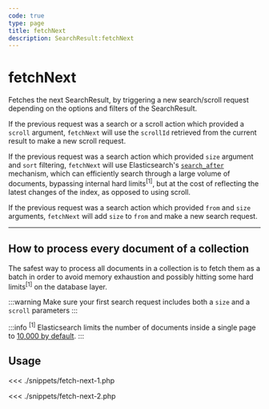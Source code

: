 ```yaml
---
code: true
type: page
title: fetchNext
description: SearchResult:fetchNext
---
```


# fetchNext

Fetches the next SearchResult, by triggering a new search/scroll request depending on the options and filters of the SearchResult.

If the previous request was a search or a scroll action which provided a `scroll` argument,
`fetchNext` will use the `scrollId` retrieved from the current result to make a new scroll request.

If the previous request was a search action which provided `size` argument and `sort` filtering,
`fetchNext` will use Elasticsearch's [`search_after`](https://www.elastic.co/guide/en/elasticsearch/reference/7.5/search-request-search-after.html) mechanism, which can efficiently search through a large volume of documents, bypassing internal hard limits<sup>\[1\]</sup>,
but at the cost of reflecting the latest changes of the index, as opposed to using scroll.

If the previous request was a search action which provided `from` and `size` arguments,
`fetchNext` will add `size` to `from` and make a new search request.

---

## How to process every document of a collection

The safest way to process all documents in a collection is to fetch them as a batch in order to avoid memory exhaustion and possibly hitting some hard limits<sup>\[1\]</sup> on the database layer.

:::warning
Make sure your first search request includes both a `size` and a `scroll` parameters
:::

:::info
<sup>\[1\]</sup> Elasticsearch limits the number of documents inside a single page to [10,000 by default](https://www.elastic.co/guide/en/elasticsearch/reference/5.6/index-modules.html#dynamic-index-settings).
:::

## Usage

<<< ./snippets/fetch-next-1.php

<<< ./snippets/fetch-next-2.php
